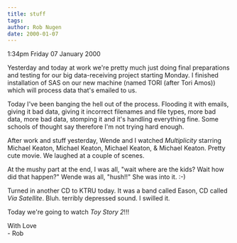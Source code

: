 ```yaml
---
title: stuff
tags: 
author: Rob Nugen
date: 2000-01-07
---
```


<title>TORI and Multiplicity</title>
<p class=date>1:34pm Friday 07 January 2000</p>

<p>Yesterday and today at work we're pretty much just doing final 
preparations and testing for our big data-receiving project starting 
Monday.  I finished installation of SAS on our new machine (named TORI 
(after Tori Amos)) which will process data that's emailed to us.

<p>Today I've been banging the hell out of the process.  Flooding it with 
emails, giving it bad data, giving it incorrect filenames and file types, 
more bad data, more bad data, stomping it and it's handling everything 
fine.  Some schools of thought say therefore I'm not trying hard enough.

<p>After work and stuff yesterday, Wende and I watched 
<em>Multiplicity</em> starring Michael Keaton, Michael Keaton, Michael 
Keaton, & Michael Keaton.  Pretty cute movie.  We laughed at a couple of 
scenes.

<p>At the mushy part at the end, I was all, "wait where are the kids?  Wait 
how did that happen?"   Wende was all, "hush!!"   She was into it.  :-)

<p>Turned in another CD to KTRU today.  It was a band called Eason, CD 
called <em>Via Satellite</em>. Bluh.  terribly depressed sound.  I swilled 
it.

<p>Today we're going to watch <em>Toy Story 2</em>!!!

<p>With Love
<br>- Rob

